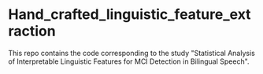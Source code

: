 # Hand_crafted_linguistic_feature_extraction
This repo contains the code corresponding to the study "Statistical Analysis of Interpretable Linguistic Features for MCI Detection in Bilingual Speech".
